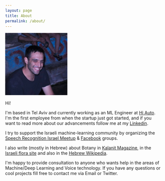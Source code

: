 ```yaml
---
layout: page
title: About
permalink: /about/
---
```


![image](/assets/img/my.jpeg)

Hi!

I'm based in Tel Aviv and currently working as an ML Engineer at [Hi Auto](https://hi.auto). I'm the first employee from when the startup just got started, and if you want to read more about our advancements follow me at my [Linkedin](https://www.linkedin.com/in/yoav-ramon-611718174/).

I try to support the Israeli machine-learning community by organizing the [Speech Recognition Israel Meetup](https://www.meetup.com/Speech-Recognition-Israel/) & [Facebook](https://www.facebook.com/groups/461707137729175/) groups.

I also write (mostly in Hebrew) about Botany in [Kalanit Magazine](http://www.kalanit.org.il/%D7%A8%D7%99%D7%9B%D7%95%D7%96%D7%99-%D7%97%D7%9C%D7%9E%D7%95%D7%A0%D7%99%D7%AA-%D7%92%D7%93%D7%95%D7%9C%D7%94-%D7%91%D7%94%D7%A8%D7%99-%D7%99%D7%A8%D7%95%D7%A9%D7%9C%D7%99%D7%9D-%D7%90%D7%AA%D7%A8/), in the [Israeli flora site](https://flora.org.il/plants/antpse/) and also in the [Hebrew Wikipedia](https://he.wikipedia.org/wiki/%D7%9E%D7%A9%D7%AA%D7%9E%D7%A9:YoavRamon).

I'm happy to provide consultation to anyone who wants help in the areas of Machine/Deep Learning and Voice technology. If you have any questions or cool projects fill free to contact me via Email or Twitter.
